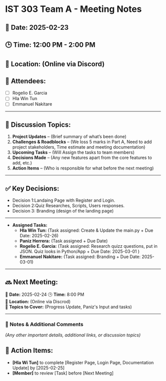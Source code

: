 # IST 303 Team A - Meeting Notes
## 📅 Date: 2025-02-23
## 🕒 Time: 12:00 PM - 2:00 PM
## 📍 Location: (Online via Discord)
## 🎯 Attendees:
- [ ] Rogelio E. Garcia
- [ ] Hla Win Tun
- [ ] Emmanuel Nakitare

---

## 📌 Discussion Topics:
1. **Project Updates** – (Brief summary of what’s been done)
2. **Challenges & Roadblocks** – (We loss 5 marks in Part A, Need to add project stakeholders, Time estimate and meeting documentation)
3. **Upcoming Tasks** – (Will Assign the tasks to team members)
4. **Decisions Made** – (Any new features apart from the core features to add, etc.)
5. **Action Items** – (Who is responsible for what before the next meeting)

---

## ✅ Key Decisions:
- Decision 1:Landaing Page with Register and Login.
- Decision 2:Quiz Researches, Scripts, Users responses. 
- Decision 3: Branding (design of the landing page)

---

- **Assigned Tasks:**
  - **Hla Win Tun:** (Task assigned: Create & Update the main.py + Due Date: 2025-02-26)
  - **Paniz Herrera:** (Task assigned + Due Date)
  - **Rogelio E. Garcia:** (Task assigned: Research quizz questions, put in JSON.  Quiz looks in Python/App + Due Date: 2025-03-01 )
  - **Emmanuel Nakitare:** (Task assigned: Branding + Due Date: 2025-03-01)

---

## 🔜 **Next Meeting:**
📅 **Date:** 2025-02-24 
🕒 **Time:** 8:00 PM   
📍 **Location:** (Online via Discrod)  
🎯 **Topics to Cover:** (Progress Update, Paniz's Input and tasks)

---

### 📌 **Notes & Additional Comments**
_(Any other important details, additional links, or discussion topics)_

## 🚀 Action Items:
- **[Hla Wi Tun]** to complete [Register Page, Login Page, Documentation Update] by [2025-02-25]
- **[Member]** to review [Task] before [Next Meeting]
